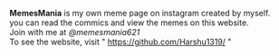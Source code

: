 **MemesMania** is my own meme page on instagram created by myself.
</br>
you can read the commics and view the memes on this website.
<br>
Join with me at _@memesmania621_
<br>
To see the website, visit " https://github.com/Harshu1319/ "


